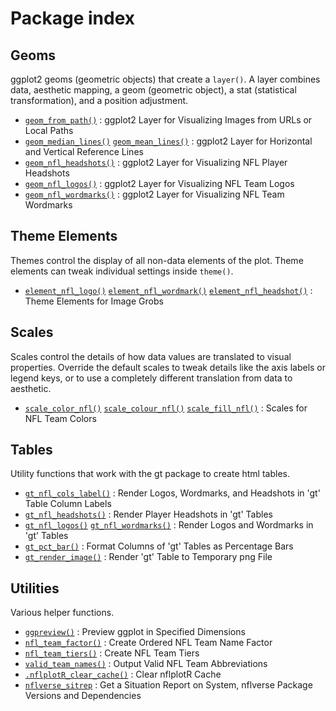 # Package index

## Geoms

ggplot2 geoms (geometric objects) that create a `layer()`. A layer
combines data, aesthetic mapping, a geom (geometric object), a stat
(statistical transformation), and a position adjustment.

- [`geom_from_path()`](https://nflplotr.nflverse.com/reference/geom_from_path.md)
  : ggplot2 Layer for Visualizing Images from URLs or Local Paths
- [`geom_median_lines()`](https://nflplotr.nflverse.com/reference/geom_lines.md)
  [`geom_mean_lines()`](https://nflplotr.nflverse.com/reference/geom_lines.md)
  : ggplot2 Layer for Horizontal and Vertical Reference Lines
- [`geom_nfl_headshots()`](https://nflplotr.nflverse.com/reference/geom_nfl_headshots.md)
  : ggplot2 Layer for Visualizing NFL Player Headshots
- [`geom_nfl_logos()`](https://nflplotr.nflverse.com/reference/geom_nfl_logos.md)
  : ggplot2 Layer for Visualizing NFL Team Logos
- [`geom_nfl_wordmarks()`](https://nflplotr.nflverse.com/reference/geom_nfl_wordmarks.md)
  : ggplot2 Layer for Visualizing NFL Team Wordmarks

## Theme Elements

Themes control the display of all non-data elements of the plot. Theme
elements can tweak individual settings inside `theme()`.

- [`element_nfl_logo()`](https://nflplotr.nflverse.com/reference/element.md)
  [`element_nfl_wordmark()`](https://nflplotr.nflverse.com/reference/element.md)
  [`element_nfl_headshot()`](https://nflplotr.nflverse.com/reference/element.md)
  : Theme Elements for Image Grobs

## Scales

Scales control the details of how data values are translated to visual
properties. Override the default scales to tweak details like the axis
labels or legend keys, or to use a completely different translation from
data to aesthetic.

- [`scale_color_nfl()`](https://nflplotr.nflverse.com/reference/scale_nfl.md)
  [`scale_colour_nfl()`](https://nflplotr.nflverse.com/reference/scale_nfl.md)
  [`scale_fill_nfl()`](https://nflplotr.nflverse.com/reference/scale_nfl.md)
  : Scales for NFL Team Colors

## Tables

Utility functions that work with the gt package to create html tables.

- [`gt_nfl_cols_label()`](https://nflplotr.nflverse.com/reference/gt_nfl_cols_label.md)
  : Render Logos, Wordmarks, and Headshots in 'gt' Table Column Labels
- [`gt_nfl_headshots()`](https://nflplotr.nflverse.com/reference/gt_nfl_headshots.md)
  : Render Player Headshots in 'gt' Tables
- [`gt_nfl_logos()`](https://nflplotr.nflverse.com/reference/gt_nfl_logos.md)
  [`gt_nfl_wordmarks()`](https://nflplotr.nflverse.com/reference/gt_nfl_logos.md)
  : Render Logos and Wordmarks in 'gt' Tables
- [`gt_pct_bar()`](https://nflplotr.nflverse.com/reference/gt_pct_bar.md)
  : Format Columns of 'gt' Tables as Percentage Bars
- [`gt_render_image()`](https://nflplotr.nflverse.com/reference/gt_render_image.md)
  : Render 'gt' Table to Temporary png File

## Utilities

Various helper functions.

- [`ggpreview()`](https://nflplotr.nflverse.com/reference/ggpreview.md)
  : Preview ggplot in Specified Dimensions
- [`nfl_team_factor()`](https://nflplotr.nflverse.com/reference/nfl_team_factor.md)
  : Create Ordered NFL Team Name Factor
- [`nfl_team_tiers()`](https://nflplotr.nflverse.com/reference/nfl_team_tiers.md)
  : Create NFL Team Tiers
- [`valid_team_names()`](https://nflplotr.nflverse.com/reference/valid_team_names.md)
  : Output Valid NFL Team Abbreviations
- [`.nflplotR_clear_cache()`](https://nflplotr.nflverse.com/reference/dot-nflplotR_clear_cache.md)
  : Clear nflplotR Cache
- [`nflverse_sitrep`](https://nflplotr.nflverse.com/reference/nflverse_sitrep.md)
  : Get a Situation Report on System, nflverse Package Versions and
  Dependencies
